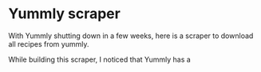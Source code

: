 # Yummly scraper
With Yummly shutting down in a few weeks, here is a scraper to download all recipes from yummly.

While building this scraper, I noticed that Yummly has a <script> tag that specifies `window.__INITIAL_STATE__`.
This object not only contains all recipe information available on the page, but also all recipe information on related recipes.
This means that the scraper can download 10-30 recipes per page, instead of just one, making it feasable to use selenium for scraping.
If the recipe has been downloaded as a "related recipe" before, it will not be downloaded again when it is encountered in the sitemap.

## Usage
1. Install chromium 131+ (ungoogled-chromium works as well).
2. Install the requirements
```bash
pip install -r requirements.txt
```
3. Download the sitemaps

I chose to download the sitemaps manually. Simply open them in a browser and save them to the `yummly_recipes/sitemaps` directory, or write a script to download them.
See sitemaps.txt for a list of sitemaps.

5. Run the scraper
```bash
python yummly_scraper.py
```
Please note that this will open a chromium window that needs to stay open, because Yummly is protected by cloudflare, and might present a captcha.
If a captcha should come up, the scraper will pause until you hit enter in the terminal.
This can probably be optimized by using requests. I might do that later.

This will download all recipes to the `yummly_recipes/recipes` folder. Each recipe is saved as a json file that takes up 20-150kb. The final size of the dataset should be around 40GB.
There is little processing done on the recipes, they are mostly retained in the format that Yummly provides them in, with the additional key 'yums' that contains the number of yums the recipe has received.
